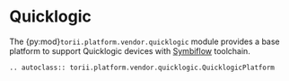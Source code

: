 # Quicklogic

The {py:mod}`torii.platform.vendor.quicklogic` module provides a base platform to support Quicklogic devices with [Symbiflow] toolchain.

```{eval-rst}
.. autoclass:: torii.platform.vendor.quicklogic.QuicklogicPlatform
```

[Symbiflow]: https://github.com/QuickLogic-Corp/quicklogic-fpga-toolchain
